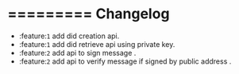 =========
Changelog
=========
* :feature:`1` add did creation api.
* :feature:`1` add did retrieve api using private key.
* :feature:`2` add api to sign message .
* :feature:`2` add api to verify message if signed by public address .
